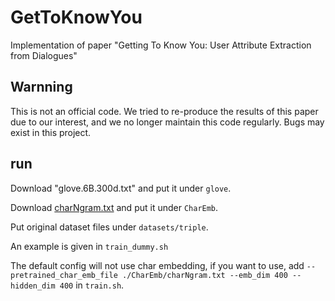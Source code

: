 # GetToKnowYou
Implementation of paper "Getting To Know You: User Attribute Extraction from Dialogues"

## Warnning
This is not an official code. We tried to re-produce the results of this paper due to our interest, and we no longer maintain this code regularly. Bugs may exist in this project.

## run
Download "glove.6B.300d.txt" and put it under `glove`.

Download [charNgram.txt]([https://www.logos.t.u-tokyo.ac.jp/~hassy/publications/arxiv2016jmt/jmt_pre-trained_embeddings.tar.gz]) and put it under `CharEmb`.

Put original dataset files under `datasets/triple`.

An example is given in `train_dummy.sh`

The default config will not use char embedding, if you want to use, add `--pretrained_char_emb_file
./CharEmb/charNgram.txt --emb_dim 400 --hidden_dim 400` in `train.sh`.
